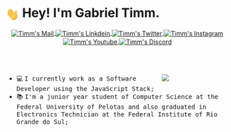 # <img align="center" alt="GIF" src="./assets/hi.gif" width="30" height="30" /> Hey! I'm Gabriel Timm.

<div align="center" width="100%">
  <a href="mailto:contato.gabrieltimm@gmail.com">
    <img align="center" alt="Timm's Mail" height="30px" src="https://img.shields.io/badge/Gmail-EA4335?style=for-the-badge&logo=Gmail&logoColor=white" />
  </a>
  <a href="https://www.linkedin.com/in/gabriel-timm/">
    <img align="center" alt="Timm's Linkdein" height="30px" src="https://img.shields.io/badge/Linkedin-0A66C2?style=for-the-badge&logo=Linkedin&logoColor=white" />
  </a>
  <a href="https://twitter.com/gabrieltimm_">
    <img align="center" alt="Timm's Twitter" height="30px" src="https://img.shields.io/badge/Twitter-1DA1F2?style=for-the-badge&logo=Twitter&logoColor=white" />
  </a>
  <a href="https://www.instagram.com/gabrieltimm_/">
    <img align="center" alt="Timm's Instagram" height="30px" src="https://img.shields.io/badge/Instagram-E4405F?style=for-the-badge&logo=instagram&logoColor=white" />
  </a>
  <a href="https://open.spotify.com/user/gabrielst00">
    <img align="center" alt="Timm's Youtube" height="30px" src="https://img.shields.io/badge/Spotify-1DB954?style=for-the-badge&logo=Spotify&logoColor=white" />
  </a>
  <a href="https://discordapp.com/users/285512255523651585/">
    <img align="center" alt="Timm's Discord" height="30px" src="https://img.shields.io/badge/Discord-7289da?style=for-the-badge&logo=Discord&logoColor=white" />
  </a>
</div>

<br/>
<br/>
<br/>

<div>
  <img align="right" src="./assets/giphy.gif" width="30%"/>
  
  - 💻 <samp> I currently work as a Software Developer using the JavaScript Stack;
  - 📚 <samp> I'm a junior year student of Computer Science at the Federal University of Pelotas and also graduated in Electronics Technician at the Federal Institute of Rio Grande do Sul; 
</div>

<br/>


